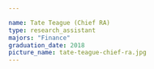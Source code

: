 ```yaml
---

name: Tate Teague (Chief RA)
type: research_assistant
majors: "Finance"
graduation_date: 2018
picture_name: tate-teague-chief-ra.jpg
---
```

    
    
